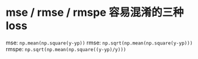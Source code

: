 # mse / rmse / rmspe 容易混淆的三种 loss

mse: `np.mean(np.square(y-yp))`
rmse: `np.sqrt(np.mean(np.square(y-yp)))`
rmspe: `np.sqrt(np.mean(np.square((y-yp)/y)))`
